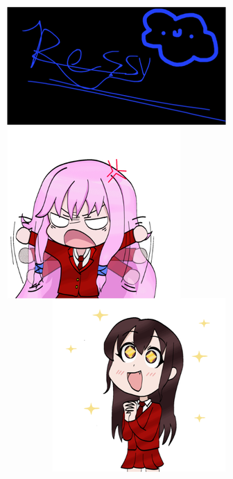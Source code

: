 <img align="center" width="800" src="https://github.com/ressykins/ressykins/blob/main/banner.png" alt="hello">
<img align="left" alt="aris" width="400" src="https://github.com/ressykins/ressykins/blob/main/aris_gif.gif">
<img align="right" alt="kayla" width="400" src="https://github.com/ressykins/ressykins/blob/main/kayla_gif.gif">

